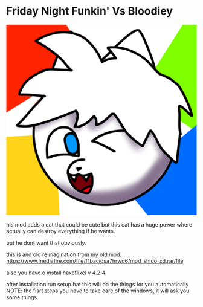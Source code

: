 # Friday Night Funkin' Vs Bloodiey

![Logo OG](art/iconOG.png)

his mod adds a cat that could be cute but this cat has a huge power where actually can destroy everything if he wants.

but he dont want that obviously.

this is and old reimagination from my old mod.
<https://www.mediafire.com/file/f1bacidsa7hrwd6/mod_shido_xd.rar/file>

also you have o install haxeflixel v 4.2.4.

after installation run setup.bat this will do the things for you automatically 
NOTE: the fisrt steps you have to take care of the windows, it will ask you some things.
